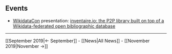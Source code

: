 <!-- LANG:EN, title="October 2019"-->

## Events
* [WikidataCon](https://www.wikidata.org/wiki/Wikidata:WikidataCon_2019/Program) presentation: [inventaire.io: the P2P library built on top of a Wikidata-federated open bibliographic database](https://www.wikidata.org/wiki/Wikidata:WikidataCon_2019/Program/Sessions/Inventaire_:_What_we_learnt_from_reusing_and_extending_Wikidata_shifting_data)

<hr>

[[September 2019|← September]] - [[News|All News]] - [[November 2019|November →]]